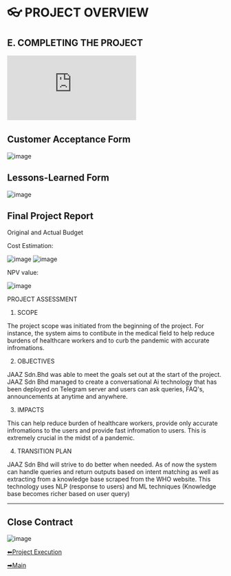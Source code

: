 # 👓 PROJECT OVERVIEW 
## E. COMPLETING THE PROJECT

![Closing document.pdf](https://github.com/Jassvine/Covid19Bot/blob/main/Documentation/Closing%20document.pdf)

## Customer Acceptance Form
<img width="269" alt="image" src="https://user-images.githubusercontent.com/55356959/150553635-aecb2919-d55e-42c4-b99a-1b751b5d9ccf.png">

## Lessons-Learned Form
<img width="268" alt="image" src="https://user-images.githubusercontent.com/55356959/150553719-854bf620-f475-4c0f-9b08-849ddf53f328.png">

## Final Project Report

Original and Actual Budget

Cost Estimation:

<img width="479" alt="image" src="https://user-images.githubusercontent.com/55356959/150554068-49b02e29-e6d8-4056-97b4-f59d7116dc71.png">
<img width="593" alt="image" src="https://user-images.githubusercontent.com/55356959/150554169-0bc08001-fc60-4ec4-82cd-bf3249835574.png">


NPV value:
  
  <img width="598" alt="image" src="https://user-images.githubusercontent.com/55356959/150554491-aadb33aa-8b4e-4353-bbce-20cab3cddc18.png">
  
PROJECT ASSESSMENT

1. SCOPE

The project scope was initiated from the beginning of the project. For instance, the system aims to contibute in the medical field to help reduce burdens of healthcare workers and to curb the pandemic with accurate infromations.


2. OBJECTIVES

JAAZ Sdn.Bhd was able to meet the goals set out at the start of the project. 
JAAZ Sdn Bhd managed to create a conversational Ai technology that has been deployed on Telegram server and users can ask queries, FAQ's, announcements at anytime and anywhere.

3. IMPACTS

This can help reduce burden of healthcare workers, provide only accurate infromations to the users and provide fast infromation to users.
This is extremely crucial in the midst of a pandemic.

4. TRANSITION PLAN

JAAZ Sdn Bhd will strive to do better when needed. As of now the system can handle queries and return outputs based on intent matching as well as extracting from  a knowledge base scraped from the WHO website. 
This technology uses NLP (response to users) and ML techniques (Knowledge base becomes richer based on user query)

---

## Close Contract
<img width="250" alt="image" src="https://user-images.githubusercontent.com/55356959/150555965-3c5b2a0b-21cb-43b4-a59a-b69e390e9339.png">



[⬅Project Execution](https://github.com/Jassvine/Covid19Bot/blob/main/Documentation/4-PROJECT%20EXECUTION.md)

[➡Main ](https://github.com/Jassvine/Covid19Bot)
